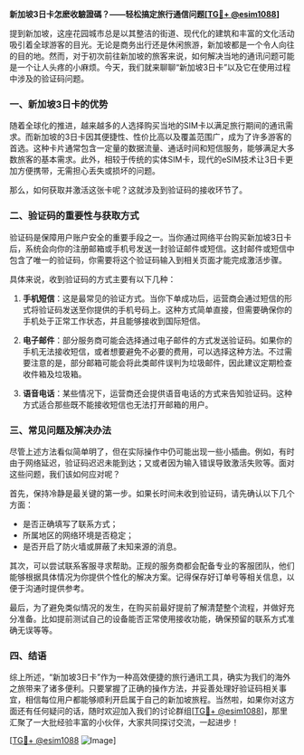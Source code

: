 **新加坡3日卡怎麽收驗證碼？——轻松搞定旅行通信问题[[TG💪+ @esim1088](https://t.me/s/esim1088)]**

提到新加坡，这座花园城市总是以其整洁的街道、现代化的建筑和丰富的文化活动吸引着全球游客的目光。无论是商务出行还是休闲旅游，新加坡都是一个令人向往的目的地。然而，对于初次前往新加坡的旅客来说，如何解决当地的通讯问题可能是一个让人头疼的小麻烦。今天，我们就来聊聊“新加坡3日卡”以及它在使用过程中涉及的验证码问题。

### 一、新加坡3日卡的优势

随着全球化的推进，越来越多的人选择购买当地的SIM卡以满足旅行期间的通讯需求。而新加坡的3日卡因其便捷性、性价比高以及覆盖范围广，成为了许多游客的首选。这种卡片通常包含一定量的数据流量、通话时间和短信服务，能够满足大多数旅客的基本需求。此外，相较于传统的实体SIM卡，现代的eSIM技术让3日卡更加方便携带，无需担心丢失或损坏的问题。

那么，如何获取并激活这张卡呢？这就涉及到验证码的接收环节了。

### 二、验证码的重要性与获取方式

验证码是保障用户账户安全的重要手段之一。当你通过网络平台购买新加坡3日卡后，系统会向你的注册邮箱或手机号发送一封验证邮件或短信。这封邮件或短信中包含了唯一的验证码，你需要将这个验证码输入到相关页面才能完成激活步骤。

具体来说，收到验证码的方式主要有以下几种：

1. **手机短信**：这是最常见的验证方式。当你下单成功后，运营商会通过短信的形式将验证码发送至你提供的手机号码上。这种方式简单直接，但需要确保你的手机处于正常工作状态，并且能够接收到国际短信。

2. **电子邮件**：部分服务商可能会选择通过电子邮件的方式发送验证码。如果你的手机无法接收短信，或者想要避免不必要的费用，可以选择这种方法。不过需要注意的是，部分邮箱可能会将此类邮件误判为垃圾邮件，因此建议定期检查收件箱及垃圾箱。

3. **语音电话**：某些情况下，运营商还会提供语音电话的方式来告知验证码。这种方式适合那些既不能接收短信也无法打开邮箱的用户。

### 三、常见问题及解决办法

尽管上述方法看似简单明了，但在实际操作中仍可能出现一些小插曲。例如，有时由于网络延迟，验证码迟迟未能到达；又或者因为输入错误导致激活失败等。面对这些问题，我们该如何应对呢？

首先，保持冷静是最关键的第一步。如果长时间未收到验证码，请先确认以下几个方面：
- 是否正确填写了联系方式；
- 所属地区的网络环境是否稳定；
- 是否开启了防火墙或屏蔽了未知来源的消息。

其次，可以尝试联系客服寻求帮助。正规的服务商都会配备专业的客服团队，他们能够根据具体情况为你提供个性化的解决方案。记得保存好订单号等相关信息，以便于沟通时提供参考。

最后，为了避免类似情况的发生，在购买前最好提前了解清楚整个流程，并做好充分准备。比如提前测试自己的设备能否正常使用接收功能，确保预留的联系方式准确无误等等。

### 四、结语

综上所述，“新加坡3日卡”作为一种高效便捷的旅行通讯工具，确实为我们的海外之旅带来了诸多便利。只要掌握了正确的操作方法，并妥善处理好验证码相关事宜，相信每位用户都能够顺利开启属于自己的新加坡旅程。当然啦，如果你对这方面还有任何疑问的话，随时欢迎加入我们的讨论群组[[TG💪+ @esim1088](https://t.me/s/esim1088)]，那里汇聚了一大批经验丰富的小伙伴，大家共同探讨交流，一起进步！

[[TG💪+ @esim1088](https://t.me/s/esim1088) ![Image](https://i.postimg.cc/4NQfJmqS/Snipaste-2025-05-13-00-14-12.png)]